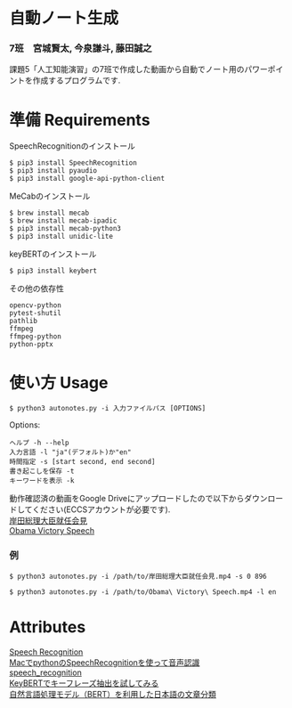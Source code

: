 # 自動ノート生成
### 7班　宮城賢太, 今泉謙斗, 藤田誠之


課題5「人工知能演習」の7班で作成した動画から自動でノート用のパワーポイントを作成するプログラムです.

# 準備 Requirements
SpeechRecognitionのインストール
```shell
$ pip3 install SpeechRecognition
$ pip3 install pyaudio
$ pip3 install google-api-python-client
```

MeCabのインストール
```shell
$ brew install mecab
$ brew install mecab-ipadic
$ pip3 install mecab-python3
$ pip3 install unidic-lite
```

keyBERTのインストール
```shell
$ pip3 install keybert
```

その他の依存性
```
opencv-python
pytest-shutil
pathlib
ffmpeg
ffmpeg-python
python-pptx
```

# 使い方 Usage
```shell
$ python3 autonotes.py -i 入力ファイルパス [OPTIONS]
```
Options: 
```
ヘルプ -h --help
入力言語 -l "ja"(デフォルト)か"en"
時間指定 -s [start second, end second]
書き起こしを保存 -t
キーワードを表示 -k
```

動作確認済の動画をGoogle Driveにアップロードしたので以下からダウンロードしてください(ECCSアカウントが必要です).\
[岸田総理大臣就任会見](https://drive.google.com/drive/folders/1Vu2pPqBfBGqJIB_acbuQybYWAkf4Gp7w?usp=sharing)\
[Obama Victory Speech](https://drive.google.com/file/d/1KmieAwh_7aNk7-bx2Ac9HIwK4hBAQEMf/view?usp=sharing)

### 例
```shell
$ python3 autonotes.py -i /path/to/岸田総理大臣就任会見.mp4 -s 0 896
```
```shell
$ python3 autonotes.py -i /path/to/Obama\ Victory\ Speech.mp4 -l en
```

# Attributes
[Speech Recognition](https://pypi.org/project/SpeechRecognition/)\
[MacでpythonのSpeechRecognitionを使って音声認識](https://qiita.com/seigot/items/62a85f1a561bb820532a)\
[speech_recognition](https://github.com/Uberi/speech_recognition/blob/master/examples/audio_transcribe.py)\
[KeyBERTでキーフレーズ抽出を試してみる](https://crieit.net/posts/KeyBERT)\
[自然言語処理モデル（BERT）を利用した日本語の文章分類](https://qiita.com/takubb/items/fd972f0ac3dba909c293)
